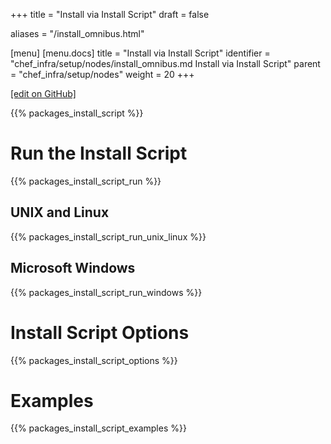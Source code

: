 +++
title = "Install via Install Script"
draft = false

aliases = "/install_omnibus.html"

[menu]
  [menu.docs]
    title = "Install via Install Script"
    identifier = "chef_infra/setup/nodes/install_omnibus.md Install via Install Script"
    parent = "chef_infra/setup/nodes"
    weight = 20
+++    

[\[edit on
GitHub\]](https://github.com/chef/chef-web-docs/blob/master/chef_master/source/install_omnibus.rst)

{{% packages_install_script %}}

Run the Install Script
======================

{{% packages_install_script_run %}}

UNIX and Linux
--------------

{{% packages_install_script_run_unix_linux %}}

Microsoft Windows
-----------------

{{% packages_install_script_run_windows %}}

Install Script Options
======================

{{% packages_install_script_options %}}

Examples
========

{{% packages_install_script_examples %}}
